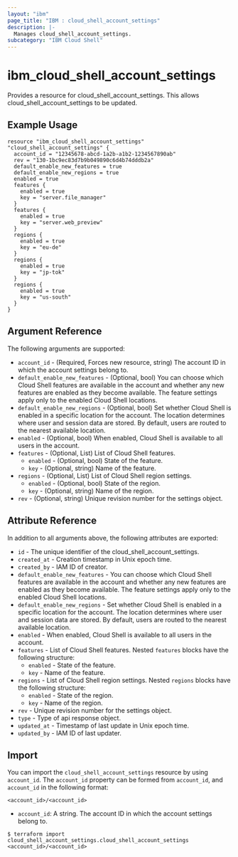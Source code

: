 ```yaml
---
layout: "ibm"
page_title: "IBM : cloud_shell_account_settings"
description: |-
  Manages cloud_shell_account_settings.
subcategory: "IBM Cloud Shell"
---
```


# ibm\_cloud_shell_account_settings

Provides a resource for cloud_shell_account_settings. This allows cloud_shell_account_settings to be updated.

## Example Usage

```hcl
resource "ibm_cloud_shell_account_settings" "cloud_shell_account_settings" {
  account_id = "12345678-abcd-1a2b-a1b2-1234567890ab"
  rev = "130-1bc9ec83d7b9b049890c6d4b74dddb2a"
  default_enable_new_features = true
  default_enable_new_regions = true
  enabled = true
  features {
  	enabled = true
  	key = "server.file_manager"
  }
  features {
  	enabled = true
  	key = "server.web_preview"
  }
  regions {
  	enabled = true
  	key = "eu-de"
  }
  regions {
  	enabled = true
  	key = "jp-tok"
  }
  regions {
  	enabled = true
  	key = "us-south"
  }
}
```

## Argument Reference

The following arguments are supported:

* `account_id` - (Required, Forces new resource, string) The account ID in which the account settings belong to.
* `default_enable_new_features` - (Optional, bool) You can choose which Cloud Shell features are available in the account and whether any new features are enabled as they become available. The feature settings apply only to the enabled Cloud Shell locations.
* `default_enable_new_regions` - (Optional, bool) Set whether Cloud Shell is enabled in a specific location for the account. The location determines where user and session data are stored. By default, users are routed to the nearest available location.
* `enabled` - (Optional, bool) When enabled, Cloud Shell is available to all users in the account.
* `features` - (Optional, List) List of Cloud Shell features.
  * `enabled` - (Optional, bool) State of the feature.
  * `key` - (Optional, string) Name of the feature.
* `regions` - (Optional, List) List of Cloud Shell region settings.
  * `enabled` - (Optional, bool) State of the region.
  * `key` - (Optional, string) Name of the region.
* `rev` - (Optional, string) Unique revision number for the settings object.

## Attribute Reference

In addition to all arguments above, the following attributes are exported:

* `id` - The unique identifier of the cloud_shell_account_settings.
* `created_at` - Creation timestamp in Unix epoch time.
* `created_by` - IAM ID of creator.
* `default_enable_new_features` - You can choose which Cloud Shell features are available in the account and whether any new features are enabled as they become available. The feature settings apply only to the enabled Cloud Shell locations.
* `default_enable_new_regions` - Set whether Cloud Shell is enabled in a specific location for the account. The location determines where user and session data are stored. By default, users are routed to the nearest available location.
* `enabled` - When enabled, Cloud Shell is available to all users in the account.
* `features` - List of Cloud Shell features. Nested `features` blocks have the following structure:
	* `enabled` - State of the feature.
	* `key` - Name of the feature.
* `regions` - List of Cloud Shell region settings. Nested `regions` blocks have the following structure:
	* `enabled` - State of the region.
	* `key` - Name of the region.
* `rev` - Unique revision number for the settings object.
* `type` - Type of api response object.
* `updated_at` - Timestamp of last update in Unix epoch time.
* `updated_by` - IAM ID of last updater.

## Import

You can import the `cloud_shell_account_settings` resource by using `account_id`.
The `account_id` property can be formed from `account_id`, and `account_id` in the following format:

```
<account_id>/<account_id>
```
* `account_id`: A string. The account ID in which the account settings belong to.

```
$ terraform import cloud_shell_account_settings.cloud_shell_account_settings <account_id>/<account_id>
```

